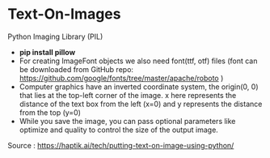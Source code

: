 # Text-On-Images
Python Imaging Library (PIL)


- **pip install pillow**
-  For creating ImageFont objects we also need font(ttf, otf) files (font can be downloaded from GitHub repo: https://github.com/google/fonts/tree/master/apache/roboto )
- Computer graphics have an inverted coordinate system, the origin(0, 0) that lies at the top-left corner of the image. x here represents the distance of the text box from the left (x=0) and y represents the distance from the top (y=0)
- While you save the image, you can pass optional parameters like optimize and quality to control the size of the output image.

Source : https://haptik.ai/tech/putting-text-on-image-using-python/
